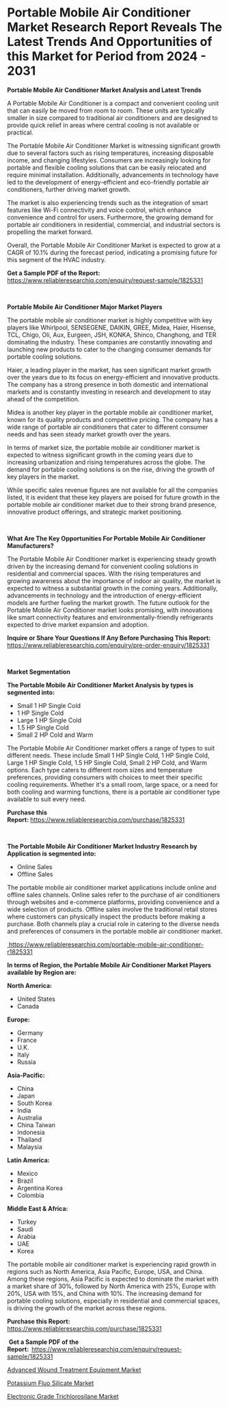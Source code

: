 <p><h1>Portable Mobile Air Conditioner Market Research Report Reveals The Latest Trends And Opportunities of this Market for Period from 2024 - 2031</h1></p><p><strong>Portable Mobile Air Conditioner Market Analysis and Latest Trends</strong></p>
<p><p>A Portable Mobile Air Conditioner is a compact and convenient cooling unit that can easily be moved from room to room. These units are typically smaller in size compared to traditional air conditioners and are designed to provide quick relief in areas where central cooling is not available or practical.</p><p>The Portable Mobile Air Conditioner Market is witnessing significant growth due to several factors such as rising temperatures, increasing disposable income, and changing lifestyles. Consumers are increasingly looking for portable and flexible cooling solutions that can be easily relocated and require minimal installation. Additionally, advancements in technology have led to the development of energy-efficient and eco-friendly portable air conditioners, further driving market growth.</p><p>The market is also experiencing trends such as the integration of smart features like Wi-Fi connectivity and voice control, which enhance convenience and control for users. Furthermore, the growing demand for portable air conditioners in residential, commercial, and industrial sectors is propelling the market forward.</p><p>Overall, the Portable Mobile Air Conditioner Market is expected to grow at a CAGR of 10.1% during the forecast period, indicating a promising future for this segment of the HVAC industry.</p></p>
<p><strong>Get a Sample PDF of the Report:&nbsp;</strong> <a href="https://www.reliableresearchiq.com/enquiry/request-sample/1825331">https://www.reliableresearchiq.com/enquiry/request-sample/1825331</a></p>
<p>&nbsp;</p>
<p><strong>Portable Mobile Air Conditioner Major Market Players</strong></p>
<p><p>The portable mobile air conditioner market is highly competitive with key players like Whirlpool, SENSEGENE, DAIKIN, GREE, Midea, Haier, Hisense, TCL, Chigo, Oli, Aux, Eurgeen, JSH, KONKA, Shinco, Changhong, and TER dominating the industry. These companies are constantly innovating and launching new products to cater to the changing consumer demands for portable cooling solutions.</p><p>Haier, a leading player in the market, has seen significant market growth over the years due to its focus on energy-efficient and innovative products. The company has a strong presence in both domestic and international markets and is constantly investing in research and development to stay ahead of the competition.</p><p>Midea is another key player in the portable mobile air conditioner market, known for its quality products and competitive pricing. The company has a wide range of portable air conditioners that cater to different consumer needs and has seen steady market growth over the years.</p><p>In terms of market size, the portable mobile air conditioner market is expected to witness significant growth in the coming years due to increasing urbanization and rising temperatures across the globe. The demand for portable cooling solutions is on the rise, driving the growth of key players in the market.</p><p>While specific sales revenue figures are not available for all the companies listed, it is evident that these key players are poised for future growth in the portable mobile air conditioner market due to their strong brand presence, innovative product offerings, and strategic market positioning.</p></p>
<p>&nbsp;</p>
<p><strong>What Are The Key Opportunities For Portable Mobile Air Conditioner Manufacturers?</strong></p>
<p><p>The Portable Mobile Air Conditioner market is experiencing steady growth driven by the increasing demand for convenient cooling solutions in residential and commercial spaces. With the rising temperatures and growing awareness about the importance of indoor air quality, the market is expected to witness a substantial growth in the coming years. Additionally, advancements in technology and the introduction of energy-efficient models are further fueling the market growth. The future outlook for the Portable Mobile Air Conditioner market looks promising, with innovations like smart connectivity features and environmentally-friendly refrigerants expected to drive market expansion and adoption.</p></p>
<p><strong>Inquire or Share Your Questions If Any Before Purchasing This Report:</strong> <a href="https://www.reliableresearchiq.com/enquiry/pre-order-enquiry/1825331">https://www.reliableresearchiq.com/enquiry/pre-order-enquiry/1825331</a></p>
<p>&nbsp;</p>
<p><strong>Market Segmentation</strong></p>
<p><strong>The Portable Mobile Air Conditioner Market Analysis by types is segmented into:</strong></p>
<p><ul><li>Small 1 HP Single Cold</li><li>1 HP Single Cold</li><li>Large 1 HP Single Cold</li><li>1.5 HP Single Cold</li><li>Small 2 HP Cold and Warm</li></ul></p>
<p><p>The Portable Mobile Air Conditioner market offers a range of types to suit different needs. These include Small 1 HP Single Cold, 1 HP Single Cold, Large 1 HP Single Cold, 1.5 HP Single Cold, Small 2 HP Cold, and Warm options. Each type caters to different room sizes and temperature preferences, providing consumers with choices to meet their specific cooling requirements. Whether it's a small room, large space, or a need for both cooling and warming functions, there is a portable air conditioner type available to suit every need.</p></p>
<p><strong>Purchase this Report:&nbsp;</strong><a href="https://www.reliableresearchiq.com/purchase/1825331">https://www.reliableresearchiq.com/purchase/1825331</a></p>
<p>&nbsp;</p>
<p><strong>The Portable Mobile Air Conditioner Market Industry Research by Application is segmented into:</strong></p>
<p><ul><li>Online Sales</li><li>Offline Sales</li></ul></p>
<p><p>The portable mobile air conditioner market applications include online and offline sales channels. Online sales refer to the purchase of air conditioners through websites and e-commerce platforms, providing convenience and a wide selection of products. Offline sales involve the traditional retail stores where customers can physically inspect the products before making a purchase. Both channels play a crucial role in catering to the diverse needs and preferences of consumers in the portable mobile air conditioner market.</p></p>
<p><a href="https://www.reliableresearchiq.com/portable-mobile-air-conditioner-r1825331">&nbsp;https://www.reliableresearchiq.com/portable-mobile-air-conditioner-r1825331</a></p>
<p><strong>In terms of Region, the Portable Mobile Air Conditioner Market Players available by Region are:</strong></p>
<p>
    <p> <strong> North America: </strong>
        <ul>
            <li>United States</li>
            <li>Canada</li>
        </ul>
        </p> 
    <p> <strong> Europe: </strong>
        <ul>
            <li>Germany</li>
            <li>France</li>
            <li>U.K.</li>
            <li>Italy</li>
            <li>Russia</li>
        </ul>
        </p> 
    <p> <strong> Asia-Pacific: </strong>
        <ul>
            <li>China</li>
            <li>Japan</li>
            <li>South Korea</li>
            <li>India</li>
            <li>Australia</li>
            <li>China Taiwan</li>
            <li>Indonesia</li>
            <li>Thailand</li>
            <li>Malaysia</li>
        </ul>
        </p> 
    <p> <strong> Latin America: </strong>
        <ul>
            <li>Mexico</li>
            <li>Brazil</li>
            <li>Argentina Korea</li>
            <li>Colombia</li>
        </ul>
        </p> 
    <p> <strong> Middle East & Africa: </strong>
        <ul>
            <li>Turkey</li>
            <li>Saudi</li>
            <li>Arabia</li>
            <li>UAE</li>
            <li>Korea</li>
        </ul>
    </p>
    </p>
<p><p>The portable mobile air conditioner market is experiencing rapid growth in regions such as North America, Asia Pacific, Europe, USA, and China. Among these regions, Asia Pacific is expected to dominate the market with a market share of 30%, followed by North America with 25%, Europe with 20%, USA with 15%, and China with 10%. The increasing demand for portable cooling solutions, especially in residential and commercial spaces, is driving the growth of the market across these regions.</p></p>
<p><strong>Purchase this Report: </strong><a href="https://www.reliableresearchiq.com/purchase/1825331">https://www.reliableresearchiq.com/purchase/1825331</a></p>
<p>&nbsp;<strong>Get a Sample PDF of the Report:&nbsp;&nbsp;</strong><a href="https://www.reliableresearchiq.com/enquiry/request-sample/1825331">https://www.reliableresearchiq.com/enquiry/request-sample/1825331</a></p>
<p><strong></strong></p>
<p><p><a href="https://github.com/mauripalmi/Market-Research-Report-List-4/blob/main/advanced-wound-treatment-equipment-market.md">Advanced Wound Treatment Equipment Market</a></p><p><a href="https://github.com/nicoletavirag/Market-Research-Report-List-4/blob/main/potassium-fluo-silicate-market.md">Potassium Fluo Silicate Market</a></p><p><a href="https://view.publitas.com/reportprime-1/electronic-grade-trichlorosilane-market-size-market-segmentation-market-trends-and-growth-analysis-forecast-till-2031/">Electronic Grade Trichlorosilane Market</a></p></p>